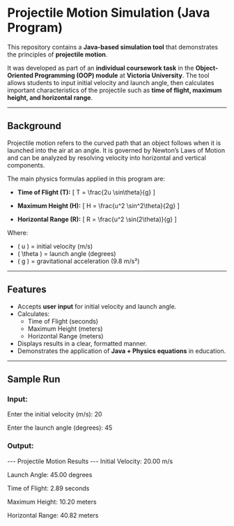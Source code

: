 # Projectile Motion Simulation (Java Program)

This repository contains a **Java-based simulation tool** that demonstrates the principles of **projectile motion**.  

It was developed as part of an **individual coursework task** in the **Object-Oriented Programming (OOP) module** at **Victoria University**. The tool allows students to input initial velocity and launch angle, then calculates important characteristics of the projectile such as **time of flight, maximum height, and horizontal range**.

---

## Background

Projectile motion refers to the curved path that an object follows when it is launched into the air at an angle. It is governed by Newton’s Laws of Motion and can be analyzed by resolving velocity into horizontal and vertical components.

The main physics formulas applied in this program are:

- **Time of Flight (T):**
  \[
  T = \frac{2u \sin\theta}{g}
  \]

- **Maximum Height (H):**
  \[
  H = \frac{u^2 \sin^2\theta}{2g}
  \]

- **Horizontal Range (R):**
  \[
  R = \frac{u^2 \sin(2\theta)}{g}
  \]

Where:  
- \( u \) = initial velocity (m/s)  
- \( \theta \) = launch angle (degrees)  
- \( g \) = gravitational acceleration (9.8 m/s²)  

---

## Features

- Accepts **user input** for initial velocity and launch angle.  
- Calculates:
  - Time of Flight (seconds)  
  - Maximum Height (meters)  
  - Horizontal Range (meters)  
- Displays results in a clear, formatted manner.  
- Demonstrates the application of **Java + Physics equations** in education.  

---

## Sample Run

### Input:

Enter the initial velocity (m/s): 20

Enter the launch angle (degrees): 45


### Output:

--- Projectile Motion Results ---
Initial Velocity: 20.00 m/s

Launch Angle: 45.00 degrees

Time of Flight: 2.89 seconds

Maximum Height: 10.20 meters

Horizontal Range: 40.82 meters


